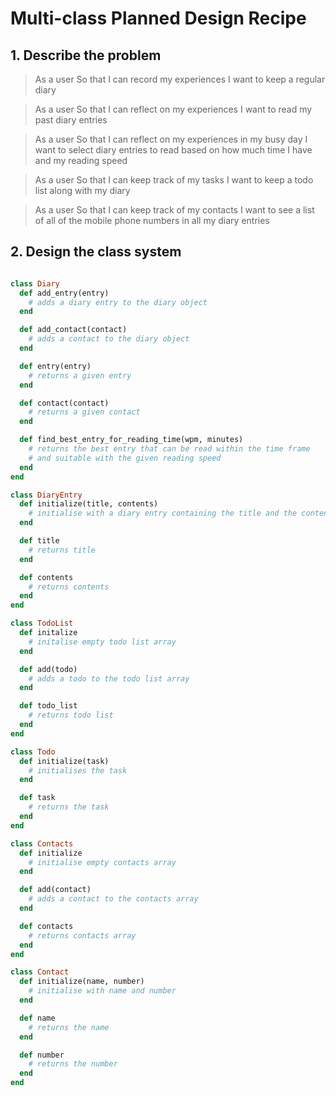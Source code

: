 # Multi-class Planned Design Recipe

## 1. Describe the problem

> As a user
> So that I can record my experiences
> I want to keep a regular diary

> As a user
> So that I can reflect on my experiences
> I want to read my past diary entries

> As a user
> So that I can reflect on my experiences in my busy day
> I want to select diary entries to read based on how much time I have and my reading speed

> As a user
> So that I can keep track of my tasks
> I want to keep a todo list along with my diary

> As a user
> So that I can keep track of my contacts
> I want to see a list of all of the mobile phone numbers in all my diary entries

## 2. Design the class system

```ruby

class Diary
  def add_entry(entry)
    # adds a diary entry to the diary object
  end

  def add_contact(contact)
    # adds a contact to the diary object
  end

  def entry(entry)
    # returns a given entry
  end

  def contact(contact)
    # returns a given contact
  end

  def find_best_entry_for_reading_time(wpm, minutes)
    # returns the best entry that can be read within the time frame
    # and suitable with the given reading speed
  end
end

class DiaryEntry
  def initialize(title, contents)
    # initialise with a diary entry containing the title and the contents
  end

  def title
    # returns title
  end

  def contents
    # returns contents
  end
end

class TodoList
  def initalize
    # initalise empty todo list array
  end

  def add(todo)
    # adds a todo to the todo list array
  end

  def todo_list
    # returns todo list
  end
end

class Todo
  def initialize(task)
    # initialises the task
  end

  def task
    # returns the task
  end
end

class Contacts
  def initialize
    # initialise empty contacts array
  end

  def add(contact)
    # adds a contact to the contacts array
  end

  def contacts
    # returns contacts array
  end
end

class Contact
  def initialize(name, number)
    # initialise with name and number
  end

  def name
    # returns the name
  end

  def number
    # returns the number
  end
end
```